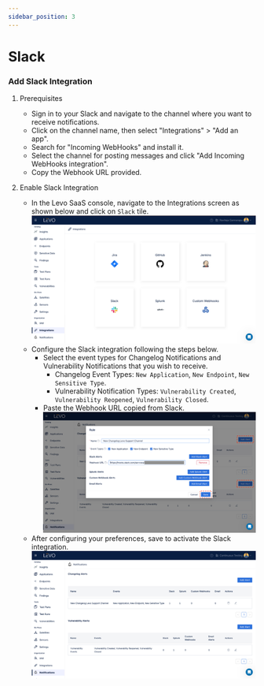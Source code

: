 ```yaml
---
sidebar_position: 3
---
```


# Slack

### Add Slack Integration

1. Prerequisites
    - Sign in to your Slack and navigate to the channel where you want to receive notifications.
    - Click on the channel name, then select "Integrations" > "Add an app".
    - Search for "Incoming WebHooks" and install it.
    - Select the channel for posting messages and click "Add Incoming WebHooks integration".
    - Copy the Webhook URL provided.

2. Enable Slack Integration
    - In the Levo SaaS console, navigate to the Integrations screen as shown below and click on `Slack` tile.
      ![](../assets/Integrations/Integrations-Screen.png)
    - Configure the Slack integration following the steps below.
      - Select the event types for Changelog Notifications and Vulnerability Notifications that you wish to receive.
        - Changelog Event Types: `New Application`, `New Endpoint`, `New Sensitive Type`.
        - Vulnerability Notification Types: `Vulnerability Created`, `Vulnerability Reopened`, `Vulnerability Closed`.
      - Paste the Webhook URL copied from Slack.
          ![](../assets/Integrations/Slack/Slack-Integration-Add.png)
    - After configuring your preferences, save to activate the Slack integration.
      ![](../assets/Integrations/Slack/Slack-Integrations-Enabled.png)


